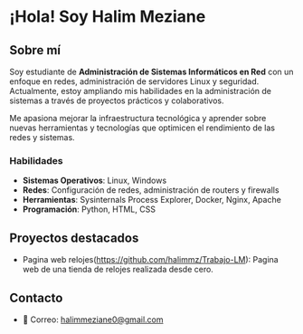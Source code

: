 # ¡Hola! Soy Halim Meziane 

## Sobre mí
Soy estudiante de **Administración de Sistemas Informáticos en Red** con un enfoque en redes, administración de servidores Linux y seguridad. Actualmente, estoy ampliando mis habilidades en la administración de sistemas a través de proyectos prácticos y colaborativos.

Me apasiona mejorar la infraestructura tecnológica y aprender sobre nuevas herramientas y tecnologías que optimicen el rendimiento de las redes y sistemas.

### Habilidades
- **Sistemas Operativos**: Linux, Windows
- **Redes**: Configuración de redes, administración de routers y firewalls
- **Herramientas**: Sysinternals Process Explorer, Docker, Nginx, Apache
- **Programación**: Python, HTML, CSS

## Proyectos destacados
- Pagina web relojes(https://github.com/halimmz/Trabajo-LM): Pagina web de una tienda de relojes realizada desde cero.
  
## Contacto
- 📧 Correo: halimmeziane0@gmail.com
  
